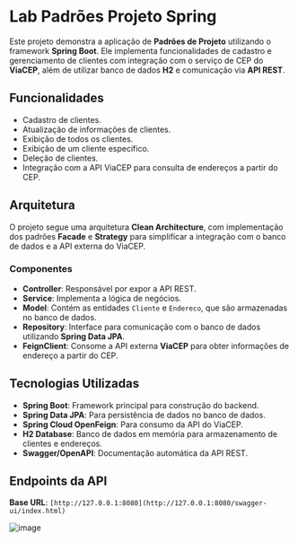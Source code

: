 # Lab Padrões Projeto Spring

Este projeto demonstra a aplicação de **Padrões de Projeto** utilizando o framework **Spring Boot**. Ele implementa funcionalidades de cadastro e gerenciamento de clientes com integração com o serviço de CEP do **ViaCEP**, além de utilizar banco de dados **H2** e comunicação via **API REST**.

## Funcionalidades

- Cadastro de clientes.
- Atualização de informações de clientes.
- Exibição de todos os clientes.
- Exibição de um cliente específico.
- Deleção de clientes.
- Integração com a API ViaCEP para consulta de endereços a partir do CEP.

## Arquitetura

O projeto segue uma arquitetura **Clean Architecture**, com implementação dos padrões **Facade** e **Strategy** para simplificar a integração com o banco de dados e a API externa do ViaCEP.

### Componentes

- **Controller**: Responsável por expor a API REST.
- **Service**: Implementa a lógica de negócios.
- **Model**: Contém as entidades `Cliente` e `Endereco`, que são armazenadas no banco de dados.
- **Repository**: Interface para comunicação com o banco de dados utilizando **Spring Data JPA**.
- **FeignClient**: Consome a API externa **ViaCEP** para obter informações de endereço a partir do CEP.

## Tecnologias Utilizadas

- **Spring Boot**: Framework principal para construção do backend.
- **Spring Data JPA**: Para persistência de dados no banco de dados.
- **Spring Cloud OpenFeign**: Para consumo da API do ViaCEP.
- **H2 Database**: Banco de dados em memória para armazenamento de clientes e endereços.
- **Swagger/OpenAPI**: Documentação automática da API REST.

## Endpoints da API

**Base URL**: `[http://127.0.0.1:8080](http://127.0.0.1:8080/swagger-ui/index.html)`

![image](https://github.com/user-attachments/assets/31bea3ff-6396-4d03-92db-9f69958b1285)
